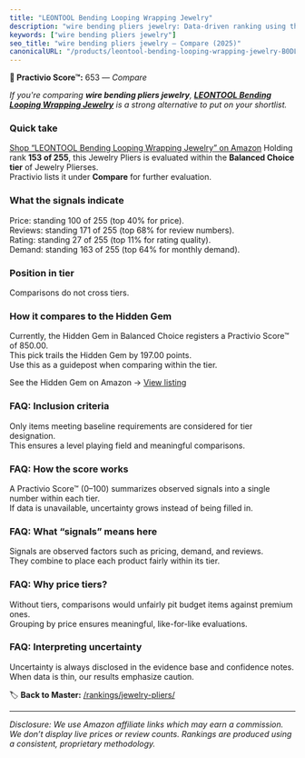 ```yaml
---
title: "LEONTOOL Bending Looping Wrapping Jewelry"
description: "wire bending pliers jewelry: Data-driven ranking using the Practivio Score™. Positioned by quality, value, demand, findability, momentum."
keywords: ["wire bending pliers jewelry"]
seo_title: "wire bending pliers jewelry — Compare (2025)"
canonicalURL: "/products/leontool-bending-looping-wrapping-jewelry-B0DL5JNFCM/"
---
```


**🛒 Practivio Score™:** 653 — _Compare_


*If you're comparing **wire bending pliers jewelry**, **[LEONTOOL Bending Looping Wrapping Jewelry](https://www.amazon.com/dp/B0DL5JNFCM?tag=practivio-20)** is a strong alternative to put on your shortlist.*
### Quick take
[Shop “LEONTOOL Bending Looping Wrapping Jewelry” on Amazon](https://www.amazon.com/dp/B0DL5JNFCM?tag=practivio-20)
Holding rank **153 of 255**, this Jewelry Pliers is evaluated within the **Balanced Choice tier** of Jewelry Plierses.  
Practivio lists it under **Compare** for further evaluation.

### What the signals indicate
Price: standing 100 of 255 (top 40% for price).  
Reviews: standing 171 of 255 (top 68% for review numbers).  
Rating: standing 27 of 255 (top 11% for rating quality).  
Demand: standing 163 of 255 (top 64% for monthly demand).

### Position in tier
Comparisons do not cross tiers.

### How it compares to the Hidden Gem
Currently, the Hidden Gem in Balanced Choice registers a Practivio Score™ of 850.00.  
This pick trails the Hidden Gem by 197.00 points.  
Use this as a guidepost when comparing within the tier.  

See the Hidden Gem on Amazon → [View listing](https://www.amazon.com/dp/B000JNRR0Y?tag=practivio-20)

### FAQ: Inclusion criteria
Only items meeting baseline requirements are considered for tier designation.  
This ensures a level playing field and meaningful comparisons.

### FAQ: How the score works
A Practivio Score™ (0–100) summarizes observed signals into a single number within each tier.  
If data is unavailable, uncertainty grows instead of being filled in.

### FAQ: What “signals” means here
Signals are observed factors such as pricing, demand, and reviews.  
They combine to place each product fairly within its tier.

### FAQ: Why price tiers?
Without tiers, comparisons would unfairly pit budget items against premium ones.  
Grouping by price ensures meaningful, like-for-like evaluations.

### FAQ: Interpreting uncertainty
Uncertainty is always disclosed in the evidence base and confidence notes.  
When data is thin, our results emphasize caution.

<!-- Missing template for Compare/CompareWithinPriceClass -->


🏷️ **Back to Master:** [/rankings/jewelry-pliers/](/rankings/jewelry-pliers/)

---
_Disclosure: We use Amazon affiliate links which may earn a commission. We don’t display live prices or review counts. Rankings are produced using a consistent, proprietary methodology._

